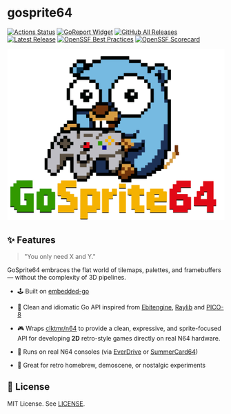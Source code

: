 # gosprite64

[![Actions Status](https://github.com/drpaneas/gosprite64/workflows/build/badge.svg)](https://github.com/drpaneas/gosprite64/actions)
[![GoReport Widget]][GoReport Status]
[![GitHub All Releases](https://img.shields.io/github/downloads/drpaneas/gosprite64/total.svg)](https://github.com/drpaneas/gosprite64/releases/latest)
[![Latest Release](https://img.shields.io/github/v/release/drpaneas/gosprite64?include_prereleases)](https://github.com/drpaneas/gosprite64/releases/latest)
[![OpenSSF Best Practices](https://www.bestpractices.dev/projects/5015/badge)](https://www.bestpractices.dev/en/projects/5015)
[![OpenSSF Scorecard](https://api.securityscorecards.dev/projects/github.com/drpaneas/gosprite64/badge)](https://api.securityscorecards.dev/projects/github.com/drpaneas/gosprite64)

[GoReport Status]: https://goreportcard.com/report/github.com/drpaneas/gosprite64
[GoReport Widget]: https://goreportcard.com/badge/github.com/drpaneas/gosprite64

![gosprite64 logo](logo.png)

## ✨ Features

> "You only need X and Y."

GoSprite64 embraces the flat world of tilemaps, palettes, and framebuffers — without the complexity of 3D pipelines.

* 🕹️ Built on [embedded-go](https://github.com/embeddedgo/go)

* 🧠 Clean and idiomatic Go API inspired from [Ebitengine](https://ebitengine.org/), [Raylib](https://www.raylib.com/) and [PICO-8](https://www.lexaloffle.com/pico-8.php)

* 🎮  Wraps [clktmr/n64](https://github.com/clktmr/n64) to provide a clean, expressive, and sprite-focused API for developing **2D** retro-style games directly on real N64 hardware.

* 💾 Runs on real N64 consoles (via [EverDrive](https://krikzz.com/our-products/cartridges/ed64x7.html) or [SummerCard64](https://summercart64.dev/))

* 🔧 Great for retro homebrew, demoscene, or nostalgic experiments

## 📎 License

MIT License. See [LICENSE](./LICENSE).
